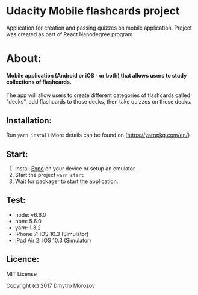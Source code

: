 # Udacity Mobile flashcards project
Application for creation and passing quizzes on mobile application. Project was created as part of React Nanodegree program.

# About:
#### Mobile application (Android or iOS - or both) that allows users to study collections of flashcards.
The app will allow users to create different categories of flashcards called "decks", add flashcards to those decks, then take quizzes on those decks.

## Installation:
Run ```yarn install```
More details can be found on (https://yarnpkg.com/en/)

## Start:
1. Install [Expo](https://expo.io/) on your device or setup an emulator.
2. Start the project ```yarn start```
3. Wait for packager to start the application.

## Test:
* node: v6.6.0
* npm: 5.6.0
* yarn: 1.3.2
* iPhone 7: IOS 10.3 (Simulator)
* iPad Air 2: IOS 10.3 (Simulator)

## Licence:
MIT License

Copyright (c) 2017 Dmytro Morozov